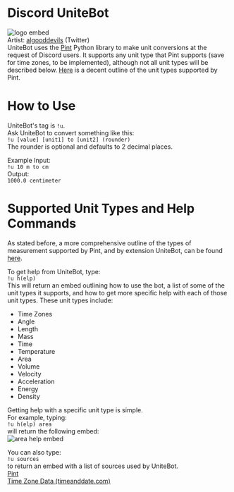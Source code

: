 # Discord UniteBot
![logo embed](https://cdn.discordapp.com/attachments/667471154365071379/716789461748416512/logo_black_smaller.png)  
Artist: [algooddevils](https://twitter.com/algooddevils) (Twitter)  
UniteBot uses the [Pint](https://pint.readthedocs.io/en/0.11/) Python library to make unit conversions at the request of Discord users. It supports any unit type that Pint supports (save for time zones, to be implemented), although not all unit types will be described below. [Here](https://github.com/hgrecco/pint/blob/master/pint/default_en.txt) is a decent outline of the unit types supported by Pint.
  
# How to Use
UniteBot's tag is `!u`.  
Ask UniteBot to convert something like this:  
`!u [value] [unit1] to [unit2] (rounder)`  
The rounder is optional and defaults to 2 decimal places.  

Example Input:  
`!u 10 m to cm`  
Output:  
`1000.0 centimeter`  

# Supported Unit Types and Help Commands
As stated before, a more comprehensive outline of the types of measurement supported by Pint, and by extension UniteBot, can be found [here](https://github.com/hgrecco/pint/blob/master/pint/default_en.txt). 

To get help from UniteBot, type:  
`!u h(elp)`  
This will return an embed outlining how to use the bot, a list of some of the unit types it supports, and how to get more specific help with each of those unit types. These unit types include:
- Time Zones  
- Angle
- Length
- Mass
- Time
- Temperature
- Area
- Volume
- Velocity
- Acceleration
- Energy
- Density

Getting help with a specific unit type is simple.  
For example, typing:  
`!u h(elp) area`  
will return the following embed:  
![area help embed](https://media.discordapp.net/attachments/667471154365071379/711695169430224907/unknown.png)  

You can also type:  
`!u sources`  
to return an embed with a list of sources used by UniteBot.  
[Pint](https://pint.readthedocs.io/en/0.11/)  
[Time Zone Data (timeanddate.com)](https://www.timeanddate.com/time/zones/)
